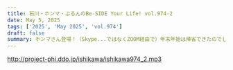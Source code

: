 ```yaml
---
title: 石川・ホンマ・ぶるんのBe-SIDE Your Life! vol.974-2
date: May 5, 2025
tags: ['2025', 'May 2025', 'vol.974']
draft: false
summary: ホンマさん登場！（Skype...ではなくZOOM経由で）年末年始は帰省できたのでしょうか？※Skypeサ終とのこと、大変お世話になりました。
---
```


http://project-phi.ddo.jp/ishikawa/ishikawa974_2.mp3